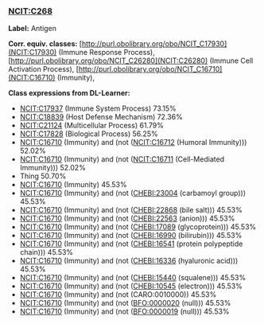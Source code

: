 
### [NCIT:C268](http://purl.obolibrary.org/obo/NCIT_C268)
**Label:** Antigen

**Corr. equiv. classes:** [http://purl.obolibrary.org/obo/NCIT_C17930](NCIT:C17930) (Immune Response Process), [http://purl.obolibrary.org/obo/NCIT_C26280](NCIT:C26280) (Immune Cell Activation Process), [http://purl.obolibrary.org/obo/NCIT_C16710](NCIT:C16710) (Immunity), 

**Class expressions from DL-Learner:**

- [NCIT:C17937](http://purl.obolibrary.org/obo/NCIT_C17937) (Immune System Process) 73.15%
- [NCIT:C18839](http://purl.obolibrary.org/obo/NCIT_C18839) (Host Defense Mechanism) 72.36%
- [NCIT:C21124](http://purl.obolibrary.org/obo/NCIT_C21124) (Multicellular Process) 61.79%
- [NCIT:C17828](http://purl.obolibrary.org/obo/NCIT_C17828) (Biological Process) 56.25%
- [NCIT:C16710](http://purl.obolibrary.org/obo/NCIT_C16710) (Immunity) and (not ([NCIT:C16712](http://purl.obolibrary.org/obo/NCIT_C16712) (Humoral Immunity))) 52.02%
- [NCIT:C16710](http://purl.obolibrary.org/obo/NCIT_C16710) (Immunity) and (not ([NCIT:C16711](http://purl.obolibrary.org/obo/NCIT_C16711) (Cell-Mediated Immunity))) 52.02%
- Thing 50.70%
- [NCIT:C16710](http://purl.obolibrary.org/obo/NCIT_C16710) (Immunity) 45.53%
- [NCIT:C16710](http://purl.obolibrary.org/obo/NCIT_C16710) (Immunity) and (not ([CHEBI:23004](http://purl.obolibrary.org/obo/CHEBI_23004) (carbamoyl group))) 45.53%
- [NCIT:C16710](http://purl.obolibrary.org/obo/NCIT_C16710) (Immunity) and (not ([CHEBI:22868](http://purl.obolibrary.org/obo/CHEBI_22868) (bile salt))) 45.53%
- [NCIT:C16710](http://purl.obolibrary.org/obo/NCIT_C16710) (Immunity) and (not ([CHEBI:22563](http://purl.obolibrary.org/obo/CHEBI_22563) (anion))) 45.53%
- [NCIT:C16710](http://purl.obolibrary.org/obo/NCIT_C16710) (Immunity) and (not ([CHEBI:17089](http://purl.obolibrary.org/obo/CHEBI_17089) (glycoprotein))) 45.53%
- [NCIT:C16710](http://purl.obolibrary.org/obo/NCIT_C16710) (Immunity) and (not ([CHEBI:16990](http://purl.obolibrary.org/obo/CHEBI_16990) (bilirubin))) 45.53%
- [NCIT:C16710](http://purl.obolibrary.org/obo/NCIT_C16710) (Immunity) and (not ([CHEBI:16541](http://purl.obolibrary.org/obo/CHEBI_16541) (protein polypeptide chain))) 45.53%
- [NCIT:C16710](http://purl.obolibrary.org/obo/NCIT_C16710) (Immunity) and (not ([CHEBI:16336](http://purl.obolibrary.org/obo/CHEBI_16336) (hyaluronic acid))) 45.53%
- [NCIT:C16710](http://purl.obolibrary.org/obo/NCIT_C16710) (Immunity) and (not ([CHEBI:15440](http://purl.obolibrary.org/obo/CHEBI_15440) (squalene))) 45.53%
- [NCIT:C16710](http://purl.obolibrary.org/obo/NCIT_C16710) (Immunity) and (not ([CHEBI:10545](http://purl.obolibrary.org/obo/CHEBI_10545) (electron))) 45.53%
- [NCIT:C16710](http://purl.obolibrary.org/obo/NCIT_C16710) (Immunity) and (not (CARO:0010000)) 45.53%
- [NCIT:C16710](http://purl.obolibrary.org/obo/NCIT_C16710) (Immunity) and (not ([BFO:0000020](http://purl.obolibrary.org/obo/BFO_0000020) (null))) 45.53%
- [NCIT:C16710](http://purl.obolibrary.org/obo/NCIT_C16710) (Immunity) and (not ([BFO:0000019](http://purl.obolibrary.org/obo/BFO_0000019) (null))) 45.53%


